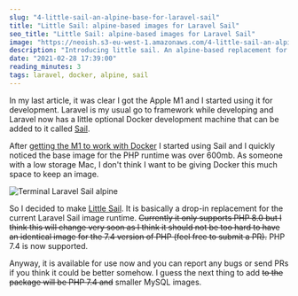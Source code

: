 ```yaml
---
slug: "4-little-sail-an-alpine-base-for-laravel-sail"
title: "Little Sail: alpine-based images for Laravel Sail"
seo_title: "Little Sail: alpine-based images for Laravel Sail"
image: "https://neoish.s3-eu-west-1.amazonaws.com/4-little-sail-an-alpine-base-for-laravel-sail/little-sail.jpeg"
description: "Introducing little sail. An alpine-based replacement for the Laravel Sail docker runtime image"
date: "2021-02-28 17:39:00"
reading_minutes: 3
tags: laravel, docker, alpine, sail
---
```


In my last article, it was clear I got the Apple M1 and I started using it for development. Laravel is my usual go to framework while developing and Laravel now has a little optional Docker development machine that can be added to it called [Sail](https://laravel.com/docs/sail).

After [getting the M1 to work with Docker](https://neoighodaro.com/posts/3-running-laravel-and-docker-on-the-apple-mac-m1) I started using Sail and I quickly noticed the base image for the PHP runtime was over 600mb. As someone with a low storage Mac, I don't think I want to be giving Docker this much space to keep an image.

![Terminal Laravel Sail alpine](https://user-images.githubusercontent.com/807318/109423532-1365b580-79e0-11eb-955f-9cd51fe661f1.png)

So I decided to make [Little Sail](https://github.com/neoighodaro/little-sail). It is basically a drop-in replacement for the current Laravel Sail image runtime. ~~Currently it only supports PHP 8.0 but I think this will change very soon as I think it should not be too hard to have an identical image for the 7.4 version of PHP (feel free to submit a PR).~~ PHP 7.4 is now supported.

Anyway, it is available for use now and you can report any bugs or send PRs if you think it could be better somehow. I guess the next thing to add ~~to the package will be PHP 7.4 and~~ smaller MySQL images.
